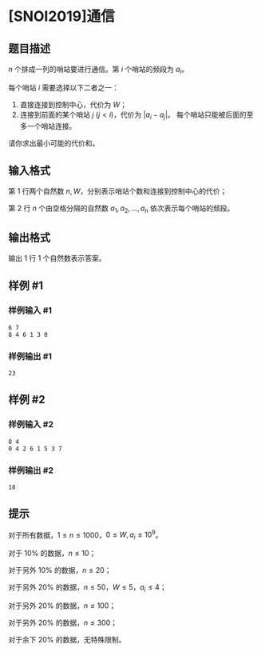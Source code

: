 # [SNOI2019]通信

## 题目描述

$n$ 个排成一列的哨站要进行通信。第 $i$ 个哨站的频段为 $a_i$。

每个哨站 $i$ 需要选择以下二者之一：

1. 直接连接到控制中心，代价为 $W$；
2. 连接到前面的某个哨站 $j$ ($j<i$)，代价为 $|a_i-a_j|$。
每个哨站只能被后面的至多一个哨站连接。

请你求出最小可能的代价和。

## 输入格式

第 $1$ 行两个自然数 $n,W$，分别表示哨站个数和连接到控制中心的代价；

第 $2$ 行 $n$ 个由空格分隔的自然数 $a_1,a_2,\ldots,a_n$ 依次表示每个哨站的频段。

## 输出格式

输出 $1$ 行 $1$ 个自然数表示答案。

## 样例 #1

### 样例输入 #1
```
6 7
8 4 6 1 3 0
```

### 样例输出 #1

```
23
```

## 样例 #2

### 样例输入 #2
```
8 4
0 4 2 6 1 5 3 7
```

### 样例输出 #2

```
18
```

## 提示

对于所有数据，$1 \leq n \leq 1000$，$0 \leq W,a_i \leq 10^9$。

对于 $10\%$ 的数据，$n \leq 10$；

对于另外 $10\%$ 的数据，$n \leq 20$；

对于另外 $20\%$ 的数据，$n \leq 50$，$W \leq 5$，$a_i \leq 4$；

对于另外 $20\%$ 的数据，$n \leq 100$；

对于另外 $20\%$ 的数据，$n \leq 300$；

对于余下 $20\%$ 的数据，无特殊限制。
